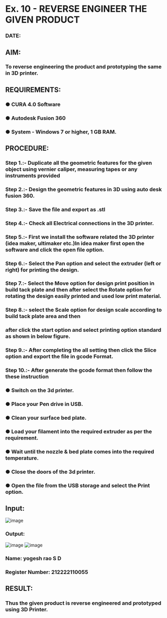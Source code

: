 # Ex. 10 - REVERSE ENGINEER THE GIVEN PRODUCT

### DATE: 

## AIM: 
### To reverse engineering the product and prototyping the same in 3D printer.

## REQUIREMENTS:
### ●	CURA 4.0 Software
### ●	 Autodesk Fusion 360
### ●	 System - Windows 7 or higher, 1 GB RAM.

## PROCEDURE:
### Step 1.:- Duplicate all the geometric features for the given object using vernier caliper, measuring tapes or any instruments provided
### Step 2.:- Design the geometric features in 3D using auto desk fusion 360.
### Step 3.:- Save the file and export as .stl
### Step 4.:- Check all Electrical connections in the 3D printer.
### Step 5.:- First we install the software related the 3D printer (idea maker, ultimaker etc.)In idea maker first open the software and click the open file option.
### Step 6.:- Select the Pan option and select the extruder (left or right) for printing the design.
### Step 7.:- Select the Move option for design print position in build tack plate and then after select the Rotate option for rotating the design easily printed and used low print material.
### Step 8.:- select the Scale option for design scale according to build tack plate area and then
### after click the start option and select printing option standard as shown in below figure.
### Step 9.:- After completing the all setting then click the Slice option and export the file in gcode Format.
### Step 10.:- After generate the gcode format then follow the these instruction 
  ###   ●	Switch on the 3d printer.
  ###   ●	Place your Pen drive in USB.
  ###   ●	Clean your surface bed plate.
  ###   ●	Load your filament into the required extruder as per the requirement.
  ###   ●	Wait until the nozzle & bed plate comes into the required temperature.
  ###   ●	Close the doors of the 3d printer.
  ###   ●	Open the file from the USB storage and select the Print option.

## Input:
![image](https://github.com/kaviya2839/Ex.-10---REVERSE-ENGINEER-THE-GIVEN-PRODUCT/assets/120553351/c1a99ded-47ab-4c24-b794-70d2ceda8795)


### Output:
![image](https://github.com/kaviya2839/Ex.-10---REVERSE-ENGINEER-THE-GIVEN-PRODUCT/assets/120553351/62b5848d-ed64-4714-8aff-f9c4c43caa7c)
![image](https://github.com/kaviya2839/Ex.-10---REVERSE-ENGINEER-THE-GIVEN-PRODUCT/assets/120553351/5d762817-b63e-441d-af9e-807f6040903d)




### Name: yogesh rao S D
### Register Number: 212222110055

## RESULT:
###   Thus the given product is reverse engineered and prototyped using 3D Printer.
